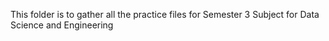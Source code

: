 This folder is to gather all the practice files for Semester 3 Subject for Data Science and Engineering
